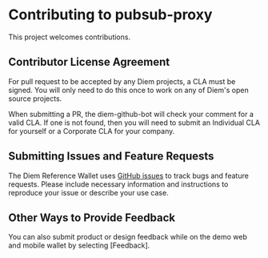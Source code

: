 # Contributing to pubsub-proxy

This project welcomes contributions.

## Contributor License Agreement

For pull request to be accepted by any Diem projects, a CLA must be signed.
You will only need to do this once to work on any of Diem's open source
projects.

When submitting a PR, the diem-github-bot will check your comment for a valid CLA. If one is not found, then you will need to submit an Individual CLA for yourself or a Corporate CLA for your company.

## Submitting Issues and Feature Requests
<!--- FIXME: DM --->
The Diem Reference Wallet uses [GitHub issues](https://github.com/diem/reference-merchant/issues) to track bugs and feature requests. Please include necessary information and instructions to reproduce your issue or describe your use case.

## Other Ways to Provide Feedback

You can also submit product or design feedback while on the demo web and mobile wallet by selecting [Feedback].

